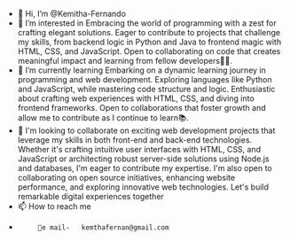 - 👋 Hi, I’m @Kemitha-Fernando
- 👀 I’m interested in  Embracing the world of programming with a zest for crafting elegant solutions. Eager to contribute to projects that challenge my skills, from backend logic in Python and Java to frontend magic with HTML, CSS, and JavaScript. Open to collaborating on code that creates meaningful impact and learning from fellow developers👨‍💻.
- 🌱 I’m currently learning Embarking on a dynamic learning journey in programming and web development. Exploring languages like Python and JavaScript, while mastering code structure and logic. Enthusiastic about crafting web experiences with HTML, CSS, and diving into frontend frameworks. Open to collaborations that foster growth and allow me to contribute as I continue to learn📚.
- 💞️ I'm looking to collaborate on exciting web development projects that leverage my skills in both front-end and back-end technologies. Whether it's crafting intuitive user interfaces with HTML, CSS, and JavaScript or architecting robust server-side solutions using Node.js and databases, I'm eager to contribute my expertise. I'm also open to collaborating on open source initiatives, enhancing website performance, and exploring innovative web technologies. Let's build remarkable digital experiences together
- 📫 How to reach me
-          💌e mail-   kemthafernan@gmail.com 
<!---
Kemitha-Fernando/Kemitha-Fernando is a ✨ special ✨ repository because its `README.md` (this file) appears on your GitHub profile.
You can click the Preview link to take a look at your changes.
--->

